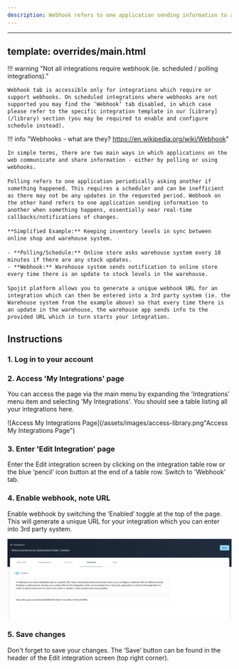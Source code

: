 ```yaml
---
description: Webhook refers to one application sending information to another when something happens, essentially near real-time callbacks/notifications of changes.
---
```

---
template: overrides/main.html
---

!!! warning "Not all integrations require webhook (ie. scheduled / polling integrations)."

    Webhook tab is accessible only for integrations which require or support webhooks. On scheduled integrations where webhooks are not supported you may find the ‘Webhook’ tab disabled, in which case please refer to the specific integration template in our [Library](/library) section (you may be required to enable and configure schedule instead).


!!! info "Webhooks - what are they? https://en.wikipedia.org/wiki/Webhook"

    In simple terms, there are two main ways in which applications on the web communicate and share information - either by polling or using webhooks.

    Polling refers to one application periodically asking another if something happened. This requires a scheduler and can be inefficient as there may not be any updates in the requested period. Webhook on the other hand refers to one application sending information to another when something happens, essentially near real-time callbacks/notifications of changes.

    **Simplified Example:** Keeping inventory levels in sync between online shop and warehouse system.

    - **Polling/Schedule:** Online store asks warehouse system every 10 minutes if there are any stock updates.
    - **Webhook:** Warehouse system sends notification to online store every time there is an update to stock levels in the warehouse.

    Spojit platform allows you to generate a unique webhook URL for an integration which can then be entered into a 3rd party system (ie. the Warehouse system from the example above) so that every time there is an update in the warehouse, the warehouse app sends info to the provided URL which in turn starts your integration.


## Instructions
### 1. Log in to your account

### 2. Access 'My Integrations' page

  You can access the page via the main menu by expanding  the 'Integrations' menu item and selecting 'My Integrations'. You should see a table listing all your integrations here.

  ![Access My Integrations Page](/assets/images/access-library.png"Access My Integrations Page")

### 3. Enter 'Edit Integration' page

  Enter the Edit integration screen by clicking on the integration table row or the blue ‘pencil’ icon button at the end of a table row. Switch to 'Webhook' tab.

### 4. Enable webhook, note URL

  Enable webhook by switching the ‘Enabled’ toggle at the top of the page. This will generate a unique URL for your integration which you can enter into 3rd party system.

  ![Edit Integration - Webhook Activate](/assets/images/edit-integration-webhook.png "Edit Integration - Webhook Activate")

### 5. Save changes

  Don't forget to save your changes. The ‘Save’ button can be found in the header of the Edit integration screen (top right corner).
